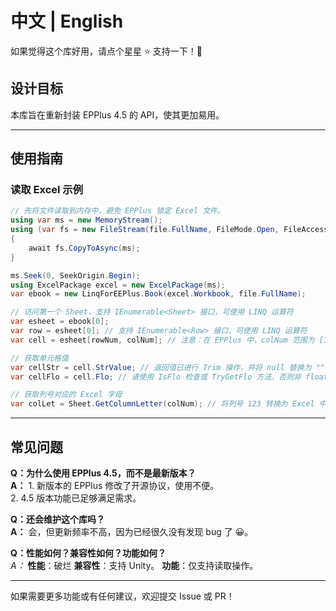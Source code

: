 # 中文 | English

如果觉得这个库好用，请点个星星 ⭐ 支持一下！🙇‍

## 设计目标
本库旨在重新封装 EPPlus 4.5 的 API，使其更加易用。

---

## 使用指南

### 读取 Excel 示例

```csharp
// 先将文件读取到内存中，避免 EPPlus 锁定 Excel 文件。
using var ms = new MemoryStream();
using (var fs = new FileStream(file.FullName, FileMode.Open, FileAccess.Read, FileShare.ReadWrite))
{
    await fs.CopyToAsync(ms);
}

ms.Seek(0, SeekOrigin.Begin);
using ExcelPackage excel = new ExcelPackage(ms);
var ebook = new LinqForEEPlus.Book(excel.Workbook, file.FullName);

// 访问第一个 Sheet，支持 IEnumerable<Sheet> 接口，可使用 LINQ 运算符
var esheet = ebook[0];
var row = esheet[0]; // 支持 IEnumerable<Row> 接口，可使用 LINQ 运算符
var cell = esheet[rowNum, colNum]; // 注意：在 EPPlus 中，colNum 范围为 [1,+∞)，第一列的 colNum 是 1 而不是 0

// 获取单元格值
var cellStr = cell.StrValue; // 返回值已进行 Trim 操作，并将 null 替换为 ""
var cellFlo = cell.Flo; // 请使用 IsFlo 检查或 TryGetFlo 方法，否则非 float 值会抛出异常

// 获取列号对应的 Excel 字母
var colLet = Sheet.GetColumnLetter(colNum); // 将列号 123 转换为 Excel 中的列号 "ABC"
```

---

## 常见问题

**Q：为什么使用 EPPlus 4.5，而不是最新版本？**  
**A：** 1. 新版本的 EPPlus 修改了开源协议，使用不便。  
2. 4.5 版本功能已足够满足需求。

**Q：还会维护这个库吗？**  
**A：** 会，但更新频率不高，因为已经很久没有发现 bug 了 😀。

**Q：性能如何？兼容性如何？功能如何？**  
*A：* **性能**：破烂  **兼容性**：支持 Unity。   **功能**：仅支持读取操作。

---

如果需要更多功能或有任何建议，欢迎提交 Issue 或 PR！

